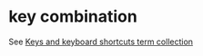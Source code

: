 # key combination

See [Keys and keyboard shortcuts term collection](/style-guide/a-z-word-list-term-collections/term-collections/keys-keyboard-shortcuts)
